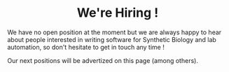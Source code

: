 <h1 align='center'>We're Hiring !</h1>

We have no open position at the moment but we are always happy to hear about
people interested in writing software for Synthetic Biology and lab automation,
so don't hesitate to get in touch any time !

Our next positions will be advertized on this page (among others).
